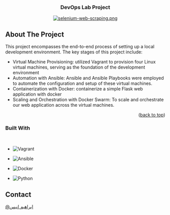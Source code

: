 <a name="readme-top"></a>

<!-- PROJECT TITLE AND LOGO -->
<br />
<div align="center">
  
   <h3 align="center">DevOps Lab Project</h3>

[![selenium-web-scraping.png](https://i.postimg.cc/fLV59Lq3/selenium-web-scraping.png)](https://postimg.cc/BLGxWq0s)
</div>



<!-- ABOUT THE PROJECT -->
## About The Project

This project encompasses the end-to-end process of setting up a local development environment. The key stages of this project include:
* Virtual Machine Provisioning: utilized Vagrant to provision four Linux virtual machines, serving as the foundation of the development environment
* Automation with Ansible: Ansible and Ansible Playbooks were employed to automate the configuration and setup of these virtual machines.
* Containerization with Docker: containerize a simple Flask web application with docker 
* Scaling and Orchestration with Docker Swarm: To scale and orchestrate our web application across the virtual machines.



<p align="right">(<a href="#readme-top">back to top</a>)</p>



### Built With
<br/>

* ![Vagrant](https://img.shields.io/badge/vagrant-%231563FF.svg?style=for-the-badge&logo=vagrant&logoColor=white)

* ![Ansible](https://img.shields.io/badge/ansible-%231A1918.svg?style=for-the-badge&logo=ansible&logoColor=white)

* ![Docker](https://img.shields.io/badge/docker-%230db7ed.svg?style=for-the-badge&logo=docker&logoColor=white)

* ![Python](https://img.shields.io/badge/python-3670A0?style=for-the-badge&logo=python&logoColor=ffdd54)








<!-- CONTACT -->
## Contact

[@ابراهيم انيس](https://twitter.com/ibrahim__Anees)




